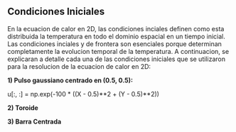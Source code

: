 ## Condiciones Iniciales
En la ecuacion de calor en 2D, las condiciones inciales definen como esta distribuida la temperatura en todo el dominio espacial en un tiempo inicial. Las condiciones inciales y de frontera son esenciales porque determinan completamente la evolucion temporal de la temperatura. 
A continuacion, se explicaran a detalle cada una de las condiciones iniciales que se utilizaron para la resolucion de la ecuacion de calor en 2D: 

**1) Pulso gaussiano centrado en (0.5, 0.5):**

  u[:, :] = np.exp(-100 * ((X - 0.5)**2 + (Y - 0.5)**2))

**2) Toroide**

**3) Barra Centrada**

